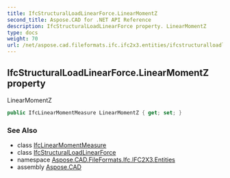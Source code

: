 ```yaml
---
title: IfcStructuralLoadLinearForce.LinearMomentZ
second_title: Aspose.CAD for .NET API Reference
description: IfcStructuralLoadLinearForce property. LinearMomentZ
type: docs
weight: 70
url: /net/aspose.cad.fileformats.ifc.ifc2x3.entities/ifcstructuralloadlinearforce/linearmomentz/
---
```

## IfcStructuralLoadLinearForce.LinearMomentZ property

LinearMomentZ

```csharp
public IfcLinearMomentMeasure LinearMomentZ { get; set; }
```

### See Also

* class [IfcLinearMomentMeasure](../../../aspose.cad.fileformats.ifc.ifc2x3.types/ifclinearmomentmeasure/)
* class [IfcStructuralLoadLinearForce](../)
* namespace [Aspose.CAD.FileFormats.Ifc.IFC2X3.Entities](../../ifcstructuralloadlinearforce/)
* assembly [Aspose.CAD](../../../)


